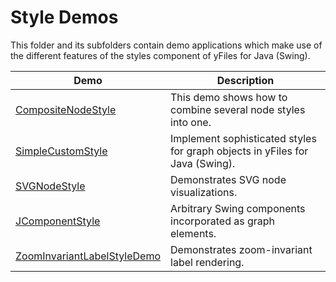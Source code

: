 
# Style Demos
  

 This folder and its subfolders contain demo applications which make use of the different features of the styles component of yFiles for Java (Swing).   

| Demo | Description |
|------|-------------|
|[CompositeNodeStyle](../../src/style/compositenodestyle/)| This demo shows how to combine several node styles into one. |
|[SimpleCustomStyle](../../src/style/simplecustomstyle/)| Implement sophisticated styles for graph objects in yFiles for Java (Swing). |
|[SVGNodeStyle](../../src-svg/style/svgnodestyle/)| Demonstrates SVG node visualizations. |
|[JComponentStyle](../../src/style/jcomponentstyle/)| Arbitrary Swing components incorporated as graph elements. |
|[ZoomInvariantLabelStyleDemo](../../src/style/zoominvariantlabelstyle/)| Demonstrates zoom-invariant label rendering. |
